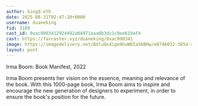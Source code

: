 ```yaml
---
author: kingd.eth
date: 2025-08-31T02:47:20+0000
username: duaneking
fid: 3189
cast_id: 0xac9903412924492a04971aaa0b3dc1c9ee619af4
cast: https://farcaster.xyz/duaneking/0xac990341
image: https://imagedelivery.net/BXluQx4ige9GuW0Ia56BHw/e874b032-365d-4d6f-92c8-3eb5fee99c00/original
layout: post
---
```

Irma Boom: Book Manifest, 2022  
  
Irma Boom presents her vision on the essence, meaning and relevance of the book. With this 1000-page book, Irma Boom aims to inspire and encourage the new generation of designers to experiment, in order to ensure the book's position for the future.  

<img src='https://imagedelivery.net/BXluQx4ige9GuW0Ia56BHw/e874b032-365d-4d6f-92c8-3eb5fee99c00/original' alt='' referrerpolicy='no-referrer'/>